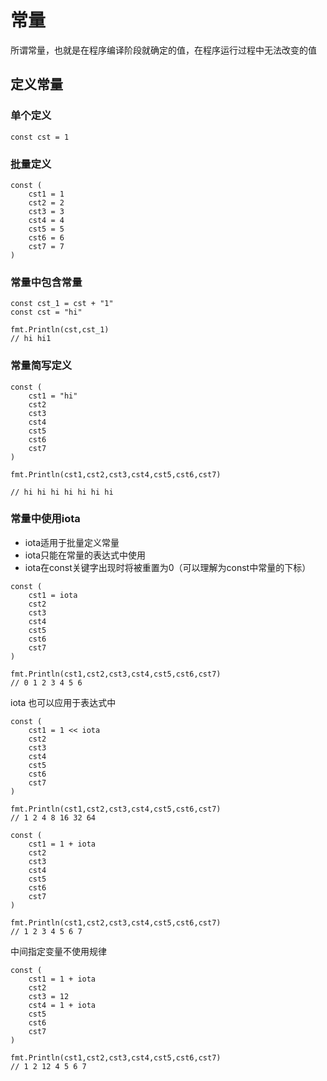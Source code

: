 # 常量

所谓常量，也就是在程序编译阶段就确定的值，在程序运行过程中无法改变的值

## 定义常量

### 单个定义

```golang
const cst = 1
```

### 批量定义

```golang
const (
	cst1 = 1
	cst2 = 2
	cst3 = 3
	cst4 = 4
	cst5 = 5
	cst6 = 6
	cst7 = 7
)
```

### 常量中包含常量

```golang
const cst_1 = cst + "1"
const cst = "hi"

fmt.Println(cst,cst_1)
// hi hi1
```

### 常量简写定义

```golang
const (
	cst1 = "hi"
	cst2
	cst3
	cst4
	cst5
	cst6
	cst7
)

fmt.Println(cst1,cst2,cst3,cst4,cst5,cst6,cst7)

// hi hi hi hi hi hi hi
```

### 常量中使用iota

- iota适用于批量定义常量
- iota只能在常量的表达式中使用
- iota在const关键字出现时将被重置为0（可以理解为const中常量的下标）

```golang
const (
	cst1 = iota
	cst2
	cst3
	cst4
	cst5
	cst6
	cst7
)

fmt.Println(cst1,cst2,cst3,cst4,cst5,cst6,cst7)
// 0 1 2 3 4 5 6
```

iota 也可以应用于表达式中

```golang
const (
	cst1 = 1 << iota
	cst2
	cst3
	cst4
	cst5
	cst6
	cst7
)

fmt.Println(cst1,cst2,cst3,cst4,cst5,cst6,cst7)
// 1 2 4 8 16 32 64
```

```golang
const (
	cst1 = 1 + iota
	cst2
	cst3
	cst4
	cst5
	cst6
	cst7
)

fmt.Println(cst1,cst2,cst3,cst4,cst5,cst6,cst7)
// 1 2 3 4 5 6 7
```

中间指定变量不使用规律

```golang
const (
	cst1 = 1 + iota
	cst2
	cst3 = 12
	cst4 = 1 + iota
	cst5
	cst6
	cst7
)

fmt.Println(cst1,cst2,cst3,cst4,cst5,cst6,cst7)
// 1 2 12 4 5 6 7
```